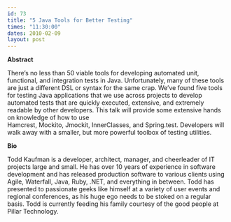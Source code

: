 ```yaml
---
id: 73
title: "5 Java Tools for Better Testing"
times: "11:30:00"
dates: 2010-02-09
layout: post
---
```

 **Abstract**

There’s no less than 50 viable tools for developing automated unit, functional, and integration tests in Java. Unfortunately, many of these tools are just a different DSL or syntax for the same crap. We’ve found five tools for testing Java applications that we use across projects to develop automated tests that are quickly executed, extensive, and extremely readable by other developers. This talk will provide some extensive hands on knowledge of how to use  
Hamcrest, Mockito, Jmockit, InnerClasses, and Spring.test. Developers will walk away with a smaller, but more powerful toolbox of testing utilities.

**Bio**

Todd Kaufman is a developer, architect, manager, and cheerleader of IT projects large and small. He has over 10 years of experience in software development and has released production software to various clients using Agile, Waterfall, Java, Ruby, .NET, and everything in between. Todd has presented to passionate geeks like himself at a variety of user events and regional conferences, as his huge ego needs to be stoked on a regular basis. Todd is currently feeding his family courtesy of the good people at Pillar Technology.

